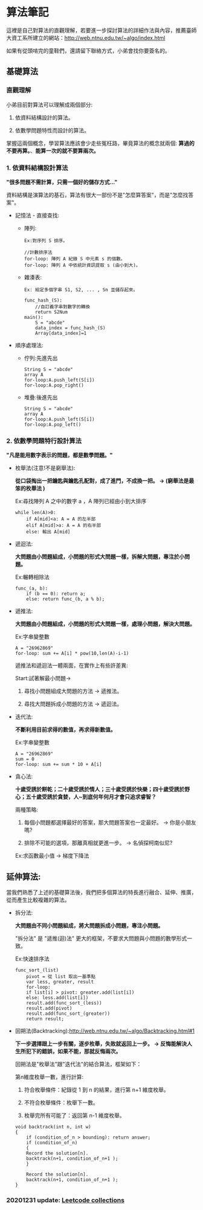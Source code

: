 # 算法筆記
  
  這裡是自己對算法的直觀理解，若要進一步探討算法的詳細作法與內容，推薦臺師大資工系所建立的網站：http://web.ntnu.edu.tw/~algo/index.html
  
  如果有從頭啃完的童鞋們，還請留下聯絡方式，小弟會找你要簽名的。
  
## 基礎算法

### 直觀理解

  小弟目前對算法可以理解成兩個部分:
  
  1. 依資料結構設計的算法。
  
  2. 依數學問題特性而設計的算法。
  
  掌握這兩個概念，學習算法應該會少走些冤枉路，畢竟算法的概念就兩個: **算過的不要再算。**、**能算一次的就不要算兩次。**

### 1. 依資料結構設計算法

  **"很多問題不需計算，只需一個好的儲存方式..."**
  
  資料結構是演算法的基石，算法有很大一部份不是"怎麼算答案"，而是"怎麼找答案"。
  
  - 記憶法 - 直接查找:

	- 陣列:

		```
		Ex:對序列 S 排序。

		//計數排序法
		for-loop: 陣列 A 紀錄 S 中元素 s 的個數。
		for-loop: 陣列 A 中依統計資訊提取 s (由小到大)。
		```

	- 雜湊表:

		```
		Ex: 給定多個字串 S1, S2, ... , Sn 並儲存起來。

		func_hash_(S):
		    //自訂義字串對數字的轉換
		    return S2Num
		main():
		    S = "abcde"
		    data_index = func_hash_(S)
		    Array[data_index]=1
		```
    
  - 順序處理法:
    
	- 佇列:先進先出

		```
		String S = "abcde"
		array A
		for-loop:A.push_left(S[i])
		for-loop:A.pop_right()
		```

	- 堆疊:後進先出

		```
		String S = "abcde"
		array A
		for-loop:A.push_left(S[i])
		for-loop:A.pop_left()
		```

### 2. 依數學問題特行設計算法

**"凡是能用數字表示的問題，都是數學問題。"**

- 枚舉法(注意!不是窮舉法):
  
	**從口袋掏出一把鑰匙與鑰匙孔配對，成了進門，不成換一把。 -> (窮舉法是最笨的枚舉法 )**

	Ex:尋找陣列 A 之中的數字 a ，A 陣列已經由小到大排序
	```
	while len(A)>0:
	    if A[mid]<a: A = A 的左半部
	    elif A[mid]>a: A = A 的右半部
	    else: 輸出 A[mid]
	```

- 遞迴法:

	**大問題由小問題組成，小問題的形式大問題一樣，拆解大問題，專注於小問題。**

	Ex:輾轉相除法
	```
	func_(a, b):
	    if (b == 0): return a;
	    else: return func_(b, a % b);
	```

- 遞推法:

	**大問題由小問題組成，小問題的形式大問題一樣，處理小問題，解決大問題。**

	Ex:字串變整數
	
	```
	A = "26962869"
	for-loop: sum += A[i] * pow(10,len(A)-i-1)
	```

	遞推法和遞迴法一體兩面，在實作上有些許差異:

	Start:試著解最小問題->

	1. 尋找小問題組成大問題的方法 -> 遞推法。

	2. 尋找大問題拆成小問題的方法 -> 遞迴法。

- 迭代法:

	**不斷利用目前求得的數值，再求得新數值。**

	Ex:字串變整數
	
	```
	A = "26962869"
	sum = 0
	for-loop: sum += sum * 10 + A[i]
	```

- 貪心法:

	**十歲受誘於餅乾；二十歲受誘於情人；三十歲受誘於快樂；四十歲受誘於野心；五十歲受誘於貪婪，人~到底何年何月才會只追求睿智？**

	兩種策略:

	1. 每個小問題都選擇最好的答案，那大問題答案也一定最好。 -> 你是小朋友嗎?

	2. 排除不可能的選項，那離真相就更進一步。 -> 名偵探柯南似尼?

	Ex:求函數最小值 -> 梯度下降法


## 延伸算法:

當我們熟悉了上述的基礎算法後，我們把多個算法的特長進行融合、延伸、推廣，從而產生比較複雜的算法。

- 拆分法:

	**大問題由不同小問題組成，將大問題拆成小問題，專注小問題。**

	"拆分法" 是 "遞推(迴)法" 更大的框架，不要求大問題與小問題的數學形式一致。

	Ex:快速排序法
	
	```
	func_sort_(list)
	    pivot = 從 list 取出一基準點
		var less, greater, result
	    for-loop:
		if list[i] > pivot: greater.add(list[i])
		else: less.add(list[i])
		result.add(func_sort_(less))
		result.add(pivot)
		result.add(func_sort_(greater))
		return result;
	```

- 回朔法(Backtracking):http://web.ntnu.edu.tw/~algo/Backtracking.html#1

	**下一步選擇跟上一步有關，逐步枚舉，失敗就返回上一步。 -> 反悔能解決人生所犯下的錯誤，如果不能，那就反悔兩次。**

	回朔法是"枚舉法"跟"迭代法"的結合算法，框架如下：

	第n維度枚舉一數，進行計算:

	1. 符合枚舉條件：紀錄從 1 到 n 的結果，進行第 n+1 維度枚舉。

	2. 不符合枚舉條件：枚舉下一數。

	3. 枚舉完所有可能了：返回第 n-1 維度枚舉。
	
	```
	void backtrack(int n, int w)
	{
	    if (condition_of_n > bounding): return answer;
	    if (condition_of_n)
	    {
		Record the solution[n].
		backtrack(n+1, condition_of_n+1 );
	    }

	    Record the solution[n].
	    backtrack(n+1, condition_of_n+1 );
	}
	```

### 20201231 update: [Leetcode collections](https://github.com/CubatLin/LeetCode-101/blob/master/Essential%20Leetcode%20Collection.xlsx)
